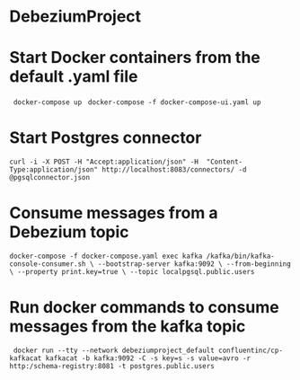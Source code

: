 # DebeziumProject


# Start Docker containers from the default .yaml file

`  docker-compose up `
`  docker-compose -f docker-compose-ui.yaml up `


# Start Postgres connector
`
curl -i -X POST -H "Accept:application/json" -H  "Content-Type:application/json" http://localhost:8083/connectors/ -d @pgsqlconnector.json 
`


# Consume messages from a Debezium topic
`
docker-compose -f docker-compose.yaml exec kafka /kafka/bin/kafka-console-consumer.sh \
    --bootstrap-server kafka:9092 \
    --from-beginning \
    --property print.key=true \
    --topic localpgsql.public.users 
`

# Run docker commands to consume messages from the kafka topic
` 
docker run --tty --network debeziumproject_default confluentinc/cp-kafkacat kafkacat -b kafka:9092 -C -s key=s -s value=avro -r http:/schema-registry:8081 -t postgres.public.users
`
